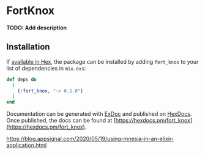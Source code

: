 # FortKnox

**TODO: Add description**

## Installation

If [available in Hex](https://hex.pm/docs/publish), the package can be installed
by adding `fort_knox` to your list of dependencies in `mix.exs`:

```elixir
def deps do
  [
    {:fort_knox, "~> 0.1.0"}
  ]
end
```

Documentation can be generated with [ExDoc](https://github.com/elixir-lang/ex_doc)
and published on [HexDocs](https://hexdocs.pm). Once published, the docs can
be found at [https://hexdocs.pm/fort_knox](https://hexdocs.pm/fort_knox).


https://blog.appsignal.com/2020/05/19/using-mnesia-in-an-elixir-application.html

